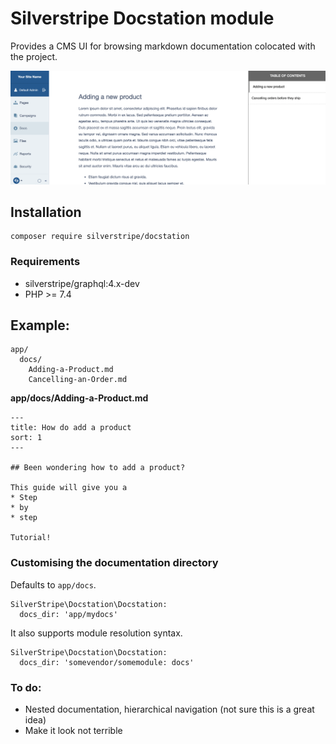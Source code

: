 # Silverstripe Docstation module

Provides a CMS UI for browsing markdown documentation colocated with the project.

<img src="images/screenshot.png" width="800" />

## Installation

```
composer require silverstripe/docstation
```

### Requirements

* silverstripe/graphql:4.x-dev
* PHP >= 7.4


## Example:

```
app/
  docs/
    Adding-a-Product.md
    Cancelling-an-Order.md
```

**app/docs/Adding-a-Product.md**
```
---
title: How do add a product
sort: 1
---

## Been wondering how to add a product?

This guide will give you a
* Step
* by
* step

Tutorial!

```

### Customising the documentation directory

Defaults to `app/docs`.

```
SilverStripe\Docstation\Docstation:
  docs_dir: 'app/mydocs'
```

It also supports module resolution syntax.

```
SilverStripe\Docstation\Docstation:
  docs_dir: 'somevendor/somemodule: docs'
```

### To do:

* Nested documentation, hierarchical navigation (not sure this is a great idea)
* Make it look not terrible



